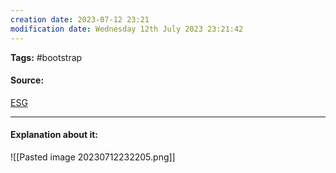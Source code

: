 ```yaml
---
creation date: 2023-07-12 23:21
modification date: Wednesday 12th July 2023 23:21:42
---
```


**Tags:** #bootstrap 

#### Source:
[ESG](https://www.w3schools.com/bootstrap4/bootstrap_grid_xsmall.asp)

--------------------------------------

#### Explanation about it:

![[Pasted image 20230712232205.png]]


```html

```